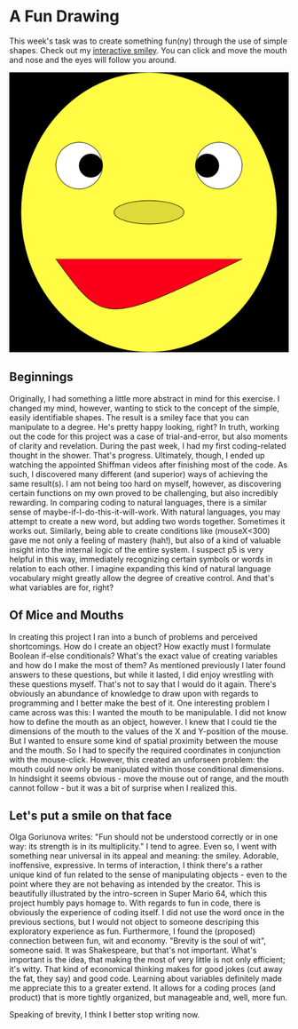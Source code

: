 # A Fun Drawing
This week's task was to create something fun(ny) through the use of simple shapes. Check out my [interactive smiley](https://cdn.rawgit.com/Magnusaur/aesth-prog/566d5490/mini_ex/mini_ex2/p5/empty-example/index.html). You can click and move the mouth and nose and the eyes will follow you around.

![alt](https://github.com/Magnusaur/aesth-prog/blob/master/mini_ex/mini_ex2/face.png)

## Beginnings
Originally, I had something a little more abstract in mind for this exercise. I changed my mind, however, wanting to stick to the concept of the simple, easily identifiable shapes. The result is a smiley face that you can manipulate to a degree. He's pretty happy looking, right? In truth, working out the code for this project was a case of trial-and-error, but also moments of clarity and revelation. During the past week, I had my first coding-related thought in the shower. That's progress. Ultimately, though, I ended up watching the appointed Shiffman videos after finishing most of the code. As such, I discovered many different (and superior) ways of achieving the same result(s). I am not being too hard on myself, however, as discovering certain functions on my own proved to be challenging, but also incredibly rewarding. In comparing coding to natural languages, there is a similar sense of maybe-if-I-do-this-it-will-work. With natural languages, you may attempt to create a new word, but adding two words together. Sometimes it works out. Similarly, being able to create conditions like (mouseX<300) gave me not only a feeling of mastery (hah!), but also of a kind of valuable insight into the internal logic of the entire system. I suspect p5 is very helpful in this way, immediately recognizing certain symbols or words in relation to each other. I imagine expanding this kind of natural language vocabulary might greatly allow the degree of creative control. And that's what variables are for, right?

## Of Mice and Mouths
In creating this project I ran into a bunch of problems and perceived shortcomings. How do I create an object? How exactly must I formulate Boolean if-else conditionals? What's the exact value of creating variables and how do I make the most of them? As mentioned previously I later found answers to these questions, but while it lasted, I did enjoy wrestling with these questions myself. That's not to say that I would do it again. There's obviously an abundance of knowledge to draw upon with regards to programming and I better make the best of it. One interesting problem I came across was this: I wanted the mouth to be manipulable. I did not know how to define the mouth as an object, however. I knew that I could tie the dimensions of the mouth to the values of the X and Y-position of the mouse. But I wanted to ensure some kind of spatial proximity between the mouse and the mouth. So I had to specify the required coordinates in conjunction with the mouse-click. However, this created an unforseen problem: the mouth could now only be manipulated within those conditional dimensions. In hindsight it seems obvious - move the mouse out of range, and the mouth cannot follow - but it was a bit of surprise when I realized this.

## Let's put a smile on that face
Olga Goriunova writes: "Fun should not be understood correctly or in one way: its strength is in its multiplicity." I tend to agree. Even so, I went with something near universal in its appeal and meaning: the smiley. Adorable, inoffensive, expressive. In terms of interaction, I think there's a rather unique kind of fun related to the sense of manipulating objects - even to the point where they are not behaving as intended by the creator. This is beautifully illustrated by the intro-screen in Super Mario 64, which this project humbly pays homage to. With regards to fun in code, there is obviously the experience of coding itself. I did not use the word once in the previous sections, but I would not object to someone descriping this exploratory experience as fun. Furthermore, I found the (proposed) connection between fun, wit and economy. "Brevity is the soul of wit", someone said. It was Shakespeare, but that's not important. What's important is the idea, that making the most of very little is not only efficient; it's witty. That kind of economical thinking makes for good jokes (cut away the fat, they say) and good code. Learning about variables definitely made me appreciate this to a greater extend. It allows for a coding proces (and product) that is more tightly organized, but manageable and, well, more fun.

Speaking of brevity, I think I better stop writing now. 
